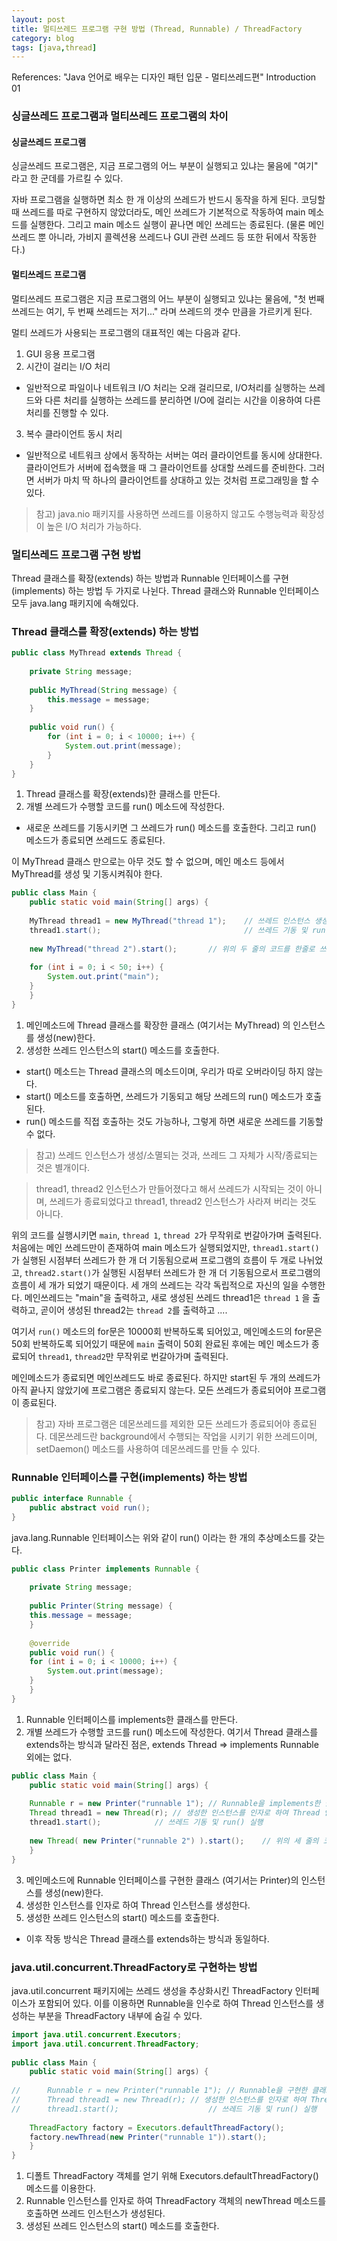 ```yaml
---
layout: post
title: 멀티쓰레드 프로그램 구현 방법 (Thread, Runnable) / ThreadFactory
category: blog
tags: [java,thread]
---
```

References: "Java 언어로 배우는 디자인 패턴 입문 - 멀티쓰레드편" Introduction 01

<!-- more -->

### 싱글쓰레드 프로그램과 멀티쓰레드 프로그램의 차이
#### 싱글쓰레드 프로그램
싱글쓰레드 프로그램은, 지금 프로그램의 어느 부분이 실행되고 있냐는 물음에 "여기" 라고 한 군데를 가르킬 수 있다.

자바 프로그램을 실행하면 최소 한 개 이상의 쓰레드가 반드시 동작을 하게 된다. 코딩할 때 쓰레드를 따로 구현하지 않았더라도, 메인 쓰레드가 기본적으로 작동하여 main 메소드를 실행한다. 그리고 main 메소드 실행이 끝나면 메인 쓰레드는 종료된다. (물론 메인 쓰레드 뿐 아니라, 가비지 콜렉션용 쓰레드나 GUI 관련 쓰레드 등 또한 뒤에서 작동한다.)

#### 멀티쓰레드 프로그램
멀티쓰레드 프로그램은 지금 프로그램의 어느 부분이 실행되고 있냐는 물음에, "첫 번째 쓰레드는 여기, 두 번째 쓰레드는 저기..." 라며 쓰레드의 갯수 만큼을 가르키게 된다. 

멀티 쓰레드가 사용되는 프로그램의 대표적인 예는 다음과 같다.

1. GUI 응용 프로그램
2. 시간이 걸리는 I/O 처리
 - 일반적으로 파일이나 네트워크 I/O 처리는 오래 걸리므로, I/O처리를 실행하는 쓰레드와 다른 처리를 실행하는 쓰레드를 분리하면 I/O에 걸리는 시간을 이용하여 다른 처리를 진행할 수 있다.
3. 복수 클라이언트 동시 처리
 - 일반적으로 네트워크 상에서 동작하는 서버는 여러 클라이언트를 동시에 상대한다. 클라이언트가 서버에 접속했을 때 그 클라이언트를 상대할 쓰레드를 준비한다. 그러면 서버가 마치 딱 하나의 클라이언트를 상대하고 있는 것처럼 프로그래밍을 할 수 있다.

> 참고) java.nio 패키지를 사용하면 쓰레드를 이용하지 않고도 수행능력과 확장성이 높은 I/O 처리가 가능하다. 


### 멀티쓰레드 프로그램 구현 방법
Thread 클래스를 확장(extends) 하는 방법과 Runnable 인터페이스를 구현(implements) 하는 방법 두 가지로 나뉜다. Thread 클래스와 Runnable 인터페이스 모두 java.lang 패키지에 속해있다.

### Thread 클래스를 확장(extends) 하는 방법
```java
public class MyThread extends Thread {
  
    private String message;
  
    public MyThread(String message) {
    	this.message = message;
    }
  
    public void run() {
    	for (int i = 0; i < 10000; i++) {
    		System.out.print(message);
    	}
    }
}
```
1. Thread 클래스를 확장(extends)한 클래스를 만든다.
2. 개별 쓰레드가 수행할 코드를 run() 메소드에 작성한다.
 - 새로운 쓰레드를 기동시키면 그 쓰레드가 run() 메소드를 호출한다. 그리고 run() 메소드가 종료되면 쓰레드도 종료된다.

이 MyThread 클래스 만으로는 아무 것도 할 수 없으며, 메인 메소드 등에서 MyThread를 생성 및 기동시켜줘야 한다.

```java
public class Main {
    public static void main(String[] args) {
  
	MyThread thread1 = new MyThread("thread 1");	// 쓰레드 인스턴스 생성
	thread1.start();								// 쓰레드 기동 및 run() 실행
  
	new MyThread("thread 2").start();		// 위의 두 줄의 코드를 한줄로 쓰면 이렇게.
  
	for (int i = 0; i < 50; i++) {
	    System.out.print("main");
	}
    }
}
```

1. 메인메소드에 Thread 클래스를 확장한 클래스 (여기서는 MyThread) 의 인스턴스를 생성(new)한다.
2. 생성한 쓰레드 인스턴스의 start() 메소드를 호출한다.
 - start() 메소드는 Thread 클래스의 메소드이며, 우리가 따로 오버라이딩 하지 않는다.
 - start() 메소드를 호출하면, 쓰레드가 기동되고 해당 쓰레드의 run() 메소드가 호출된다.
 - run() 메소드를 직접 호출하는 것도 가능하나, 그렇게 하면 새로운 쓰레드를 기동할 수 없다.

> 참고) 쓰레드 인스턴스가 생성/소멸되는 것과, 쓰레드 그 자체가 시작/종료되는 것은 별개이다.

> thread1, thread2 인스턴스가 만들어졌다고 해서 쓰레드가 시작되는 것이 아니며, 쓰레드가 종료되었다고 thread1, thread2 인스턴스가 사라져 버리는 것도 아니다.

위의 코드를 실행시키면 `main`, `thread 1`, `thread 2`가 무작위로 번갈아가며 출력된다.
처음에는 메인 쓰레드만이 존재하여 main 메소드가 실행되었지만, `thread1.start()`가 실행된 시점부터 쓰레드가 한 개 더 기동됨으로써 프로그램의 흐름이 두 개로 나뉘었고, `thread2.start()`가 실행된 시점부터 쓰레드가 한 개 더 기동됨으로서 프로그램의 흐름이 세 개가 되었기 때문이다. 세 개의 쓰레드는 각각 독립적으로 자신의 일을 수행한다. 메인쓰레드는 "main"을 출력하고, 새로 생성된 쓰레드 thread1은 `thread 1` 을 출력하고, 곧이어 생성된 thread2는 `thread 2`를 출력하고 ....

여기서 `run()` 메소드의 for문은 10000회 반복하도록 되어있고, 메인메소드의 for문은 50회 반복하도록 되어있기 때문에 `main` 출력이 50회 완료된 후에는 메인 메소드가 종료되어 `thread1`, `thread2`만 무작위로 번갈아가며 출력된다.

메인메소드가 종료되면 메인쓰레드도 바로 종료된다. 하지만 start된 두 개의 쓰레드가 아직 끝나지 않았기에 프로그램은 종료되지 않는다. 모든 쓰레드가 종료되어야 프로그램이 종료된다.

> 참고) 자바 프로그램은 데몬쓰레드를 제외한 모든 쓰레드가 종료되어야 종료된다. 데몬쓰레드란 background에서 수행되는 작업을 시키기 위한 쓰레드이며, setDaemon() 메소드를 사용하여 데몬쓰레드를 만들 수 있다.


### Runnable 인터페이스를 구현(implements) 하는 방법
```java
public interface Runnable {
    public abstract void run();
}
```
java.lang.Runnable 인터페이스는 위와 같이 run() 이라는 한 개의 추상메소드를 갖는다.

```java
public class Printer implements Runnable {
  
    private String message;
  
    public Printer(String message) {
	this.message = message;
    }
  
    @override
    public void run() {
	for (int i = 0; i < 10000; i++) {
	    System.out.print(message);
	}
    }
}
```
1. Runnable 인터페이스를 implements한 클래스를 만든다.
2. 개별 쓰레드가 수행할 코드를 run() 메소드에 작성한다.
여기서 Thread 클래스를 extends하는 방식과 달라진 점은, extends Thread => implements Runnable 외에는 없다.

```java
public class Main {
    public static void main(String[] args) {
  
	Runnable r = new Printer("runnable 1");	// Runnable을 implements한 클래스의 인스턴스 생성
	Thread thread1 = new Thread(r);	// 생성한 인스턴스를 인자로 하여 Thread 인스턴스 생성
	thread1.start();			// 쓰레드 기동 및 run() 실행
  
	new Thread( new Printer("runnable 2") ).start();	// 위의 세 줄의 코드를 한줄로 쓰면 이렇게.
    }
}
```
3. 메인메소드에 Runnable 인터페이스를 구현한 클래스 (여기서는 Printer)의 인스턴스를 생성(new)한다.
4. 생성한 인스턴스를 인자로 하여 Thread 인스턴스를 생성한다.
5. 생성한 쓰레드 인스턴스의 start() 메소드를 호출한다.
 - 이후 작동 방식은 Thread 클래스를 extends하는 방식과 동일하다.


### java.util.concurrent.ThreadFactory로 구현하는 방법
java.util.concurrent 패키지에는 쓰레드 생성을 추상화시킨 ThreadFactory 인터페이스가 포함되어 있다.
이를 이용하면 Runnable을 인수로 하여 Thread 인스턴스를 생성하는 부분을 ThreadFactory 내부에 숨길 수 있다.

```java
import java.util.concurrent.Executors;
import java.util.concurrent.ThreadFactory;
  
public class Main {
    public static void main(String[] args) {
  
//      Runnable r = new Printer("runnable 1");	// Runnable을 구현한 클래스의 인스턴스 생성
//      Thread thread1 = new Thread(r);	// 생성한 인스턴스를 인자로 하여 Thread 인스턴스 생성
//      thread1.start();					// 쓰레드 기동 및 run() 실행
  
	ThreadFactory factory = Executors.defaultThreadFactory();
	factory.newThread(new Printer("runnable 1")).start();
    }
}
```
1. 디폴트 ThreadFactory 객체를 얻기 위해 Executors.defaultThreadFactory() 메소드를 이용한다.
2. Runnable 인스턴스를 인자로 하여 ThreadFactory 객체의 newThread 메소드를 호출하면 쓰레드 인스턴스가 생성된다.
3. 생성된 쓰레드 인스턴스의 start() 메소드를 호출한다.